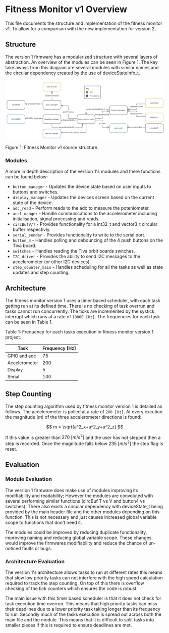 # Fitness Monitor v1 Overview

This file documents the structure and implementation of the fitness monitor v1.
To allow for a comparison with the new implementation for version 2.

## Structure

The version 1 firmware has a modularized structure with several layers of
abstraction. An overview of the modules can be seen in Figure 1. The key
take aways from this diagram are several modules with similar names and
the circular dependency created by the use of deviceStateInfo_t.

![Fitness Monitor v1 source structure](./images/version1-structurev2.png)

Figure 1: Fitness Monitor v1 source structure.

### Modules

A more in depth description of the version 1's modules and there functions can be found below:

- `button_manager` - Updates the device state based on user inputs to buttons and switches.
- `display_manager` - Updates the devices screen based on the current state of the device.
- `adc_read` - Perform reads to the adc to measure the poteniometer.
- `accl_manger` - Handle communications to the accelerometer including initialisation, signal processing and reads.
- `circBufV/T` - Provides functionality for a int32_t and vector3_t circular buffer respectivly.
- `serial_sender` - Provides functionality to write to the serial port.
- `button_4` - Handles polling and debouncing of the 4 push buttons on the Tiva board.
- `switches` - Handles reading the Tiva orbit boards switches.
- `I2C_driver` - Provides the ability to send I2C messages to the accelerometer (or other I2C devices).
- `step_counter_main` - Handles scheduling for all the tasks as well as state updates and step counting.

## Architecture

The fitness monitor version 1 uses a timer based scheduler, with each task getting run at its defined time. There is no checking of task overrun and tasks cannot run concurrently. The ticks are incremented by the systick interrupt which runs at a rate of `10000 [Hz]`. The frequencies for each task can be seen in Table 1.

Table 1: Frequency for each tasks execution in fitness monitor version 1 project.

| Task | Frequency [Hz] |
| - | - |
| GPIO and adc | 75 |
| Accelerometer | 200 |
| Display | 5 |
| Serial | 100 |

## Step Counting

The step counting algorithm used by fitness monitor version 1 is detailed
as follows. The accelerometer is polled at a rate of `200 [Hz]`. At every excution the magnitude ($m$) of the three accelerometer directions is found:

$$
m = \sqrt{a^2_x+a^2_y+a^2_z}
$$

If this value is greater than $270~[m/s^2]$ and the user has not stepped then a step is recorded. Once the magnitude falls below $235~[m/s^2]$ the step flag is reset.

## Evaluation

### Module Evaluation

The version 1 firmware does make use of modules improving its modifiability and
readability; However the modules are convoluted with several performing similar
functions (circBuf T vs V and button4 vs switches). There also exists a circular
dependency with deviceState_t being provided by the main header file and the
other modules depending on this function. This is not necessary and just causes
increased global variable scope to functions that don't need it.

The modules could be improved by reducing duplicate functionality, improving
naming and reducing global variable scope. These changes would improve the
firmwares modifiability and reduce the chance of un-noticed faults or bugs.

### Architecture Evaluation

The version 1's architecture allows tasks to run at different rates this
means that slow low priority tasks can not interfere with the high speed
calculation required to track the step counting. On top of this there is
overflow checking of the tick counters which ensures the code is robust.

The main issue with this timer based scheduler is that it does not check for
task execution time overrun. This means that high priority tasks can miss their
deadlines due to a lower priority task taking longer than its frequency to
run. Secondly much of the tasks execution is spread out across both the main file
and the module. This means that it is difficult to split tasks into smaller
pieces if this is required to ensure deadlines are met.
